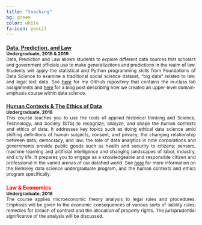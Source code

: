 ```yaml
---
title: "teaching"
bg: green
color: white
fa-icon: pencil
---
```


<h4 style="text-align: left;color:red; margin-bottom:0px"><a href="https://github.com/Akesari12/LS123_Data_Prediction_Law_Spring-2019">Data, Prediction, and Law</a></h4>
<p align = "justify" style = "margin-top: 0px; font-size:12px"><b>Undergraduate, 2018 & 2019</b>
	<br>
	Data, Prediction and Law allows students to explore different data sources that scholars and government officials use to make generalizations and predictions in the realm of law. Students will apply the statistical and Python programming skills from Foundations of Data Science to examine a traditional social science dataset, “big data” related to law, and legal text data. See <a href = "https://github.com/Akesari12/LS123_Data_Prediction_Law_Spring-2019/tree/master/labs">here</a> for my GitHub repository that contains the in-class lab assignments and <a href = "https://dlab.berkeley.edu/blog/integrating-law-data-science-teaching">here</a> for a blog post describing how we created an upper-level domain-emphasis course within data science.</p>

<h4 style="text-align: left;color:red; margin-bottom:0px"><a href = "https://data.berkeley.edu/hce">Human Contexts & The Ethics of Data</a></h4>
<p align = "justify" style = "margin-top: 0px; font-size:12px"><b>Undergraduate, 2018</b>
	<br>
	This course teaches you to use the tools of applied historical thinking and Science, Technology, and Society (STS) to recognize, analyze, and shape the human contexts and ethics of data. It addresses key topics such as doing ethical data science amid shifting definitions of human subjects, consent, and privacy; the changing relationship between data, democracy, and law; the role of data analytics in how corporations and governments provide public goods such as health and security to citizens; sensors, machine learning and artificial intelligence and changing landscapes of labor, industry, and city life.  It prepares you to engage as a knowledgeable and responsible citizen and professional in the varied arenas of our datafied world. See <a href = "https://data.berkeley.edu/degrees/human-contexts-and-ethics">here</a> for more information on the Berkeley data science undergraduate program, and the human contexts and ethics program specifically.</p>

<h4 style="text-align: left;color:red; margin-bottom:0px">Law & Economics</h4>
<p align = "justify" style = "margin-top: 0px; font-size:12px"><b>Undergraduate, 2016</b>
	<br>
	The course applies microeconomic theory analysis to legal rules and procedures. Emphasis will be given to the economic consequences of various sorts of liability rules, remedies for breach of contract and the allocation of property rights. The jurisprudential significance of the analysis will be discussed.</p>
